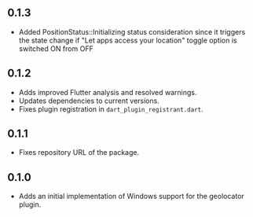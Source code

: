 ## 0.1.3

* Added PositionStatus::Initializing status consideration since it triggers the state change 
if "Let apps access your location" toggle option is switched ON from OFF

## 0.1.2

* Adds improved Flutter analysis and resolved warnings.
* Updates dependencies to current versions.
* Fixes plugin registration in `dart_plugin_registrant.dart`.

## 0.1.1

* Fixes repository URL of the package.

## 0.1.0

* Adds an initial implementation of Windows support for the geolocator plugin.